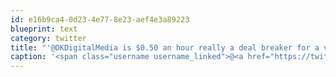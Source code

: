 ```yaml
---
id: e16b9ca4-0d23-4e77-8e23-aef4e3a89223
blueprint: text
category: twitter
title: "'@OKDigitalMedia is $0.50 an hour really a deal breaker for a video mogul like you? It's $6/hr in Van"
caption: '<span class="username username_linked">@<a href="https://twitter.com/OKDigitalMedia" title="John Thiessen">OKDigitalMedia</a></span> is $0.50 an hour really a deal breaker for a video mogul like you? It''s $6/hr in Van'
---
```

